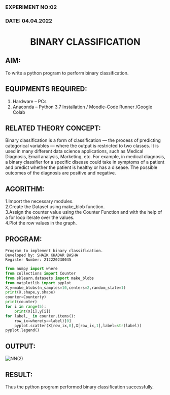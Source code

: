 ### EXPERIMENT NO:02
### DATE: 04.04.2022
# <p align="center">BINARY CLASSIFICATION<p/>
## AIM:
To write a python program to perform binary classification.

## EQUIPMENTS REQUIRED:
1. Hardware – PCs
2. Anaconda – Python 3.7 Installation / Moodle-Code Runner /Google Colab

## RELATED THEORY CONCEPT:
Binary classification is a form of classification — the process of predicting categorical variables — where the output is restricted to two classes. It is used in many different data science applications, such as Medical Diagnosis, Email analysis, Marketing, etc. For example, in medical diagnosis, a binary classifier for a specific disease could take in symptoms of a patient and predict whether the patient is healthy or has a disease. The possible outcomes of the diagnosis are positive and negative.

## AGORITHM:
1.Import the necessary modules.<br/>
2.Create the Dataset using make_blob function.<br/>
3.Assign the counter value using the Counter Function and with the help of a for loop iterate over the values.<br/>
4.Plot the row values in the graph.<br/>

## PROGRAM:
```
Program to implement binary classification.
Developed by: SHAIK KHADAR BASHA
Register Number: 212220230045
```
```python
from numpy import where
from collections import Counter
from sklearn.datasets import make_blobs
from matplotlib import pyplot
X,y=make_blobs(n_samples=10,centers=2,random_state=1)
print(X.shape,y.shape)
counter=Counter(y)
print(counter)
for i in range(5):
    print(X[i],y[i])
for label,_ in counter.items():
    row_ix=where(y==label)[0]
    pyplot.scatter(X[row_ix,0],X[row_ix,1],label=str(label))
pyplot.legend()
```
## OUTPUT:

![NN(2)](https://user-images.githubusercontent.com/75235233/164288378-c6941dfc-5053-4539-8310-f62517bb018d.png)

## RESULT:
Thus the python program performed binary classification successfully.
